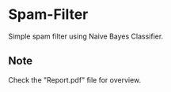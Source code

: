 # Spam-Filter
Simple spam filter using Naive Bayes Classifier.

## Note
Check the "Report.pdf" file for overview.
